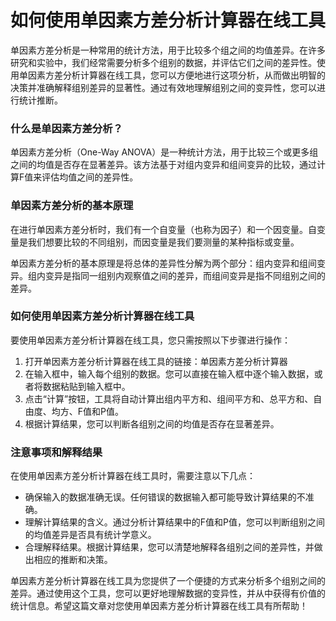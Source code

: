 如何使用单因素方差分析计算器在线工具
==================

单因素方差分析是一种常用的统计方法，用于比较多个组之间的均值差异。在许多研究和实验中，我们经常需要分析多个组别的数据，并评估它们之间的差异性。使用单因素方差分析计算器在线工具，您可以方便地进行这项分析，从而做出明智的决策并准确解释组别差异的显著性。通过有效地理解组别之间的变异性，您可以进行统计推断。

### 什么是单因素方差分析？

单因素方差分析（One-Way ANOVA）是一种统计方法，用于比较三个或更多组之间的均值是否存在显著差异。该方法基于对组内变异和组间变异的比较，通过计算F值来评估均值之间的差异性。

### 单因素方差分析的基本原理

在进行单因素方差分析时，我们有一个自变量（也称为因子）和一个因变量。自变量是我们想要比较的不同组别，而因变量是我们要测量的某种指标或变量。

单因素方差分析的基本原理是将总体的差异性分解为两个部分：组内变异和组间变异。组内变异是指同一组别内观察值之间的差异，而组间变异是指不同组别之间的差异。

### 如何使用单因素方差分析计算器在线工具

要使用单因素方差分析计算器在线工具，您只需按照以下步骤进行操作：

1. 打开单因素方差分析计算器在线工具的链接：单因素方差分析计算器
2. 在输入框中，输入每个组别的数据。您可以直接在输入框中逐个输入数据，或者将数据粘贴到输入框中。
3. 点击“计算”按钮，工具将自动计算出组内平方和、组间平方和、总平方和、自由度、均方、F值和P值。
4. 根据计算结果，您可以判断各组别之间的均值是否存在显著差异。

### 注意事项和解释结果

在使用单因素方差分析计算器在线工具时，需要注意以下几点：

- 确保输入的数据准确无误。任何错误的数据输入都可能导致计算结果的不准确。
- 理解计算结果的含义。通过分析计算结果中的F值和P值，您可以判断组别之间的均值差异是否具有统计学意义。
- 合理解释结果。根据计算结果，您可以清楚地解释各组别之间的差异性，并做出相应的推断和决策。

单因素方差分析计算器在线工具为您提供了一个便捷的方式来分析多个组别之间的差异。通过使用这个工具，您可以更好地理解数据的变异性，并从中获得有价值的统计信息。希望这篇文章对您使用单因素方差分析计算器在线工具有所帮助！